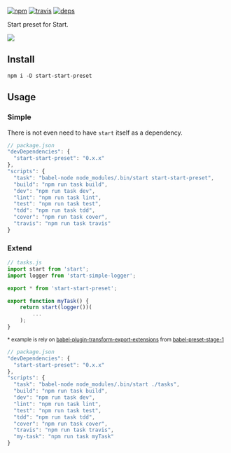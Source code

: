 [![npm](https://img.shields.io/npm/v/start-start-preset.svg?style=flat-square)](https://www.npmjs.com/package/start-start-preset)
[![travis](http://img.shields.io/travis/start-runner/start-preset.svg?style=flat-square)](https://travis-ci.org/start-runner/start-preset)
[![deps](https://img.shields.io/gemnasium/start-runner/start-preset.svg?style=flat-square)](https://gemnasium.com/start-runner/start-preset)

Start preset for Start.

![](http://funkyimg.com/i/27yzy.gif)

## Install

```
npm i -D start-start-preset
```

## Usage

### Simple

There is not even need to have `start` itself as a dependency.

```js
// package.json
"devDependencies": {
  "start-start-preset": "0.x.x"
},
"scripts": {
  "task": "babel-node node_modules/.bin/start start-start-preset",
  "build": "npm run task build",
  "dev": "npm run task dev",
  "lint": "npm run task lint",
  "test": "npm run task test",
  "tdd": "npm run task tdd",
  "cover": "npm run task cover",
  "travis": "npm run task travis"
}
```

### Extend

```js
// tasks.js
import start from 'start';
import logger from 'start-simple-logger';

export * from 'start-start-preset';

export function myTask() {
    return start(logger())(
        ...
    );
}
```

<sup>* example is rely on [babel-plugin-transform-export-extensions](https://babeljs.io/docs/plugins/transform-export-extensions/) from [babel-preset-stage-1](https://babeljs.io/docs/plugins/preset-stage-1/)</sup>

```js
// package.json
"devDependencies": {
  "start-start-preset": "0.x.x"
},
"scripts": {
  "task": "babel-node node_modules/.bin/start ./tasks",
  "build": "npm run task build",
  "dev": "npm run task dev",
  "lint": "npm run task lint",
  "test": "npm run task test",
  "tdd": "npm run task tdd",
  "cover": "npm run task cover",
  "travis": "npm run task travis",
  "my-task": "npm run task myTask"
}
```
